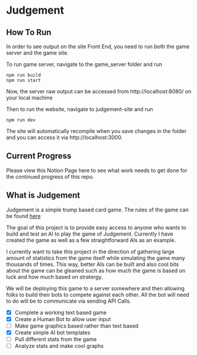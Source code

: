# Judgement

## How To Run

In order to see output on the site Front End, you need to run both the game server and the game site.

To run game server, navigate to the game_server folder and run
```
npm run build
npm run start
```

Now, the server raw output can be accessed from http://localhost:8080/ on your local machine 

Then to run the website, navigate to judgement-site and run

```
npm run dev
```
The site will automatically recompile when you save changes in the folder and you can access it via http://localhost:3000. 

## Current Progress

Please view this Notion Page here to see what work needs to get done for the continued progress of this repo.

## What is Judgement

Judgement is a simple trump based card game. The rules of the game can be found [here](http://card-games.wonderhowto.com/how-to/play-card-game-judgment-0122237/) 

The goal of this project is to provide easy access to anyone who wants to build 
and test an AI to play the game of Judgement. Currently I have created the game
as well as a few straightforward AIs as an example.

I currently want to take this project in the direction of gathering large amount
of statistics from the game itself while simulating the game many thousands of times.
This way, better AIs can be built and also cool bits about the game can be gleaned
such as how much the game is based on luck and how much based on stratergy.

We will be deploying this game to a server somewhere and then allowing folks to build their
bots to compete against each other. All the bot will need to do will be to communicate via 
sending API Calls.

- [X] Complete a working text based game 
- [X] Create a Human Bot to allow user input
- [ ] Make game graphics based rather than text based
- [X] Create simple AI bot templates
- [ ] Pull different stats from the game
- [ ] Analyze stats and make cool graphs
